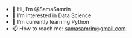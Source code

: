- 👋 Hi, I’m @SamaSamrin
- 👀 I’m interested in Data Science
- 🌱 I’m currently learning Python
- 📫 How to reach me: samasamrin@gmail.com

<!---
SamaSamrin/SamaSamrin is a ✨ special ✨ repository because its `README.md` (this file) appears on your GitHub profile.
You can click the Preview link to take a look at your changes.
--->
